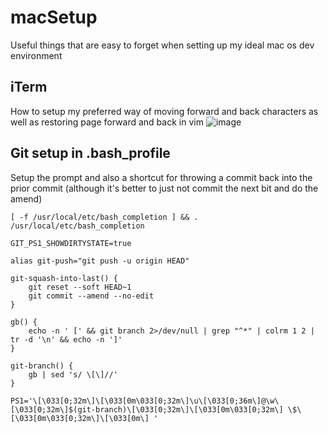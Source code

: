 # macSetup
Useful things that are easy to forget when setting up my ideal mac os dev environment

## iTerm

How to setup my preferred way of moving forward and back characters as well as restoring page forward and back in vim
![image](https://user-images.githubusercontent.com/3334671/45964183-12502300-bff3-11e8-87d0-b2549c1db1df.png)

## Git setup in .bash_profile
Setup the prompt and also a shortcut for throwing a commit back into the prior commit (although it's better to just not commit the next bit and do the amend)

```
[ -f /usr/local/etc/bash_completion ] && . /usr/local/etc/bash_completion

GIT_PS1_SHOWDIRTYSTATE=true

alias git-push="git push -u origin HEAD"

git-squash-into-last() {
	git reset --soft HEAD~1
	git commit --amend --no-edit
}

gb() {
	echo -n ' [' && git branch 2>/dev/null | grep "^*" | colrm 1 2 | tr -d '\n' && echo -n ']'
}

git-branch() {
	gb | sed 's/ \[\]//'
}

PS1='\[\033[0;32m\]\[\033[0m\033[0;32m\]\u\[\033[0;36m\]@\w\[\033[0;32m\]$(git-branch)\[\033[0;32m\]\[\033[0m\033[0;32m\] \$\[\033[0m\033[0;32m\]\[\033[0m\] '
```
